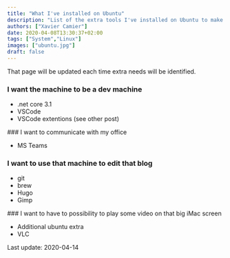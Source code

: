```yaml
---
title: "What I've installed on Ubuntu"
description: "List of the extra tools I've installed on Ubuntu to make it a good dévelopment environment."
authors: ["Xavier Camier"]
date: 2020-04-08T13:30:37+02:00
tags: ["System","Linux"]
images: ["ubuntu.jpg"]
draft: false
---
```


That page will be updated each time extra needs will be identified.

### I want the machine to be a dev machine
- .net core 3.1
- VSCode
- VSCode extentions (see other post)

### I want to communicate with my office
- MS Teams

### I want to use that machine to edit that blog
- git
- brew
- Hugo
- Gimp

### I want to have to possibility to play some video on that big iMac screen
- Additional ubuntu extra
- VLC


Last update: 2020-04-14
